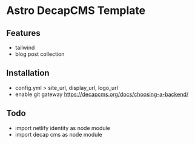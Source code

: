 # Astro DecapCMS Template

## Features

- tailwind
- blog post collection

## Installation

- config.yml > site_url, display_url, logo_url
- enable git gateway https://decapcms.org/docs/choosing-a-backend/

## Todo

- import netlify identity as node module
- import decap cms as node module
